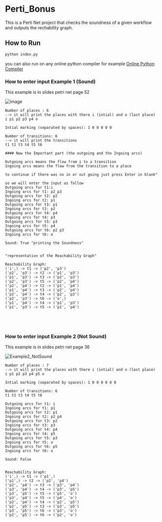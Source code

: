 # Perti_Bonus

This is a Perti Net project that checks the soundness of a given workflow and outputs the rechability graph.

## How to Run
```bash
python index.py
```
you can also run on any online python compiler for example [Online Python Compiler](https://www.programiz.com/python-programming/online-compiler/)


### How to enter input Example 1 (Sound)

This example is in slides petri net page 52


![image](https://github.com/v1AIM/Perti_Bonus/assets/70938961/2065ae20-172f-473b-833d-62ec9c03856b)



```
Number of places : 6
--> it will print the places with there i (intial) and o (last place) 
i p1 p2 p3 p4 o

Intial marking (separated by spaces): 1 0 0 0 0 0 

Number of transitions: 6
--> it will print the transitions 
t1 t2 t3 t4 t5 t6

#### Now the Important part (the outgoing and the Ingoing arcs)

Outgoing arcs means the flow from i to a transition
Ingoing arcs means the flow from the transition to a place 

to continue if there was no in or out going just press Enter in blank"

so we will enter the input as follow
Outgoing arcs for t1:i 
Ingoing arcs for t1: p2 p3
Outgoing arcs for t2: p2
Ingoing arcs for t2: p1
Outgoing arcs for t3: p1
Ingoing arcs for t3: p2
Outgoing arcs for t4: p4
Ingoing arcs for t4: p3
Outgoing arcs for t5: p3
Ingoing arcs for t5: p4
Outgoing arcs for t6: p2 p3
Ingoing arcs for t6: o

Sound: True "printing the Soundness"


"representation of the Reachability Graph"

Reachability Graph: 
('i',) -> t1 -> ('p2', 'p3')
('p2', 'p3') -> t2 -> ('p1', 'p3')
('p1', 'p3') -> t3 -> ('p2', 'p3')
('p2', 'p3') -> t5 -> ('p2', 'p4')
('p2', 'p4') -> t2 -> ('p1', 'p4')
('p1', 'p4') -> t3 -> ('p2', 'p4')
('p2', 'p4') -> t4 -> ('p2', 'p3')
('p2', 'p3') -> t6 -> ('o',)
('p1', 'p4') -> t4 -> ('p1', 'p3')
('p1', 'p3') -> t5 -> ('p1', 'p4')



 

```

### How to enter input Example 2 (Not Sound)

This example is in slides petri net page 36

![Example2_NotSound](https://github.com/v1AIM/Perti_Bonus/assets/70938961/5a3a73c0-3ee6-4ed6-9c1e-385f31faf2ea)

```
Number of places : 7
--> it will print the places with there i (intial) and o (last place) 
i p1 p2 p3 p4 p5 o

Intial marking (separated by spaces): 1 0 0 0 0 0 0

Number of transitions: 6
t1 t2 t3 t4 t5 t6

Outgoing arcs for t1: i
Ingoing arcs for t1: p1
Outgoing arcs for t2: p1
Ingoing arcs for t2: p2 p4
Outgoing arcs for t3: p2
Ingoing arcs for t3: p3
Outgoing arcs for t4: p4
Ingoing arcs for t4: p5
Outgoing arcs for t5: p3
Ingoing arcs for t5: o
Outgoing arcs for t6: p5
Ingoing arcs for t6: o

Sound: False


Reachability Graph: 
('i',) -> t1 -> ('p1',)
('p1',) -> t2 -> ('p2', 'p4')
('p2', 'p4') -> t3 -> ('p3', 'p4')
('p3', 'p4') -> t4 -> ('p3', 'p5')
('p3', 'p5') -> t5 -> ('p5', 'o')
('p3', 'p4') -> t5 -> ('p4', 'o')
('p2', 'p4') -> t4 -> ('p2', 'p5')
('p2', 'p5') -> t3 -> ('p3', 'p5')
('p3', 'p5') -> t6 -> ('p3', 'o')
('p2', 'p5') -> t6 -> ('p2', 'o')
